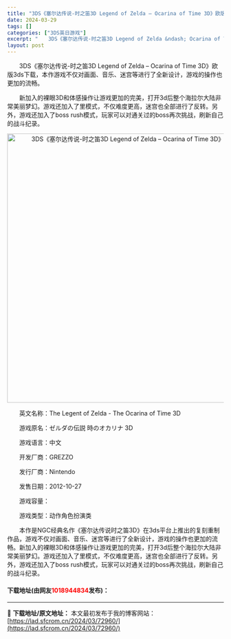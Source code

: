 ```yaml
---
title: "3DS《塞尔达传说-时之笛3D Legend of Zelda – Ocarina of Time 3D》欧版3ds下载"
date: 2024-03-29
tags: []
categories: ["3DS英日游戏"]
excerpt: "　　3DS《塞尔达传说-时之笛3D Legend of Zelda &ndash; Ocarina of Time 3D》欧版3ds下载，本作游戏不仅对画面、音乐、迷宫等进行了全新设计，游戏的操作也更加的流畅。 　　新加入的裸眼3D和体感操作让游戏更加的完美，打开3d后整个海拉尔大陆非常美丽梦幻。游&hellip;"
layout: post
---
```


 <p>　　3DS《塞尔达传说-时之笛3D Legend of Zelda &ndash; Ocarina of Time 3D》欧版3ds下载，本作游戏不仅对画面、音乐、迷宫等进行了全新设计，游戏的操作也更加的流畅。</p> <p>　　新加入的裸眼3D和体感操作让游戏更加的完美，打开3d后整个海拉尔大陆非常美丽梦幻。游戏还加入了里模式，不仅难度更高，迷宫也全部进行了反转。另外，游戏还加入了boss rush模式，玩家可以对通关过的boss再次挑战，刷新自己的战斗纪录。</p> <p align="center"><img align="" border="0" src="https://lad.sfcrom.cn/wp-content/uploads/2024/03/20240329_6606227547dae.webp" width="626" alt="3DS《塞尔达传说-时之笛3D Legend of Zelda – Ocarina of Time 3D》欧版3ds下载" /></p> <p>　　英文名称：The Legent of Zelda - The Ocarina of Time 3D</p> <p>　　游戏原名：ゼルダの伝説 時のオカリナ 3D</p> <p>　　游戏语言：中文</p> <p>　　开发厂商：GREZZO</p> <p>　　发行厂商：Nintendo</p> <p>　　发售日期：2012-10-27</p> <p>　　游戏容量：</p> <p>　　游戏类型：动作角色扮演类</p> <p>　　本作是NGC经典名作《塞尔达传说时之笛3D》在3ds平台上推出的复刻重制作品，游戏不仅对画面、音乐、迷宫等进行了全新设计，游戏的操作也更加的流畅。新加入的裸眼3D和体感操作让游戏更加的完美，打开3d后整个海拉尔大陆非常美丽梦幻。游戏还加入了里模式，不仅难度更高，迷宫也全部进行了反转。另外，游戏还加入了boss rush模式，玩家可以对通关过的boss再次挑战，刷新自己的战斗纪录。</p> <p><h4>下载地址(由网友<font color="red">1018944834</font>发布)：</h4></p> 

---
📖 **下载地址/原文地址：** 本文最初发布于我的博客网站：[https://lad.sfcrom.cn/2024/03/72960/](https://lad.sfcrom.cn/2024/03/72960/)
